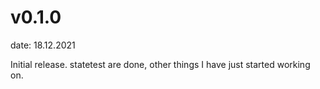 # v0.1.0
date: 18.12.2021

Initial release. statetest are done, other things I have just started working on.